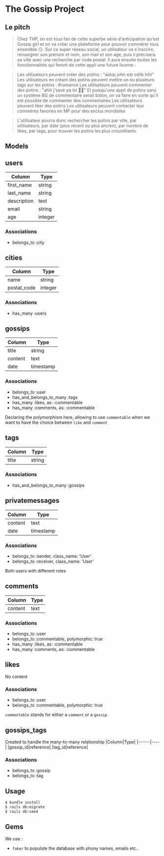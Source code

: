 # The Gossip Project

## Le pitch

>Chez THP, on est tous fan de cette superbe série d'anticipation qu'est Gossip girl et on va créer une plateforme pour pouvoir commérer tous ensemble 😏. Sur ce super réseau social, un utilisateur va s'inscrire, renseigner son prénom et nom, son mail et son age, puis il précisera sa ville avec une recherche par code postal. Il aura ensuite toutes les fonctionnalités qui feront de cette appli une future licorne :

>    Les utilisateurs peuvent créer des potins : "askip john est célib hihi"
    Les utilisateurs en créant des potins peuvent mettre un ou plusieurs tags sur les potins : #romance
    Les utilisateurs peuvent commenter des potins : "ahiii j'savé pa lol 💁‍♂️"
    Et puisqu'une appli de potins sans un système BG de commentaire serait bidon, on va faire en sorte qu'il est possible de commenter des commentaires
    Les utilisateurs peuvent liker des potins
    Les utilisateurs peuvent contacter leur commères favories en MP pour des exclus mondiales

>L'utilisateur pourra donc rechercher les potins par ville, par utilisateurs, par date (plus récent ou plus ancien), par nombre de likes, par tags, pour trouver les potins les plus croustillants.


## Models

## users
|Column|Type|
|------|----|
|first_name|string|
|last_name|string|
|description|text|
|email|string|
|age|integer|
### Associations
- belongs_to :city

## cities
|Column|Type|
|------|----|
|name|string|
|postal_code|integer|
### Associations
- has_many :users


## gossips
|Column|Type|
|------|----|
|title|string|
|content|text|
|date|timestamp|

### Associations
- belongs_to :user
- has_and_belongs_to_many :tags
- has_many :likes, as: :commentable
- has_many :comments, as: :commentable

Declaring the polymorphism here, allowing to use `commentable` when we want to have the choice between `like` and `comment`

## tags
|Column|Type|
|------|----|
|title|string|
### Associations
-  has_and_belongs_to_many :gossips

## privatemessages
|Column|Type|
|------|----|
|content|text|
|date|timestamp|
### Associations
- belongs_to :sender, class_name: 'User'
- belongs_to :receiver, class_name: 'User'

Both users with different roles

## comments
|Column|Type|
|------|----|
|content|text|
### Associations
- belongs_to :user
- belongs_to :commentable, polymorphic: true
- has_many :likes, as: :commentable
- has_many :comments, as: :commentable

## likes
No content
### Associations
- belongs_to :user
- belongs_to :commentable, polymorphic: true

`commentable` stands for either a `comment` or a `gossip`

## gossips_tags
Created to handle the many-to-many relationship
|Column|Type|
|------|----|
|gossip_id|reference|
|tag_id|reference|
### Associations
- belongs_to :gossip
- belongs_to :tag
## Usage

```sh
$ bundle install
$ rails db:migrate
$ rails db:seed
```

## Gems
We use :
- `faker` to populate the database with phony names, emails etc..
